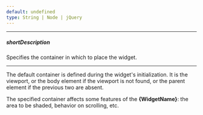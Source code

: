 ```yaml
---
default: undefined
type: String | Node | jQuery
---
```

---
##### shortDescription
Specifies the container in which to place the widget.

---
The default container is defined during the widget's initialization. It is the viewport, or the body element if the viewport is not found, or the parent element if the previous two are absent.

The specified container affects some features of the **{WidgetName}**: the area to be shaded, behavior on scrolling, etc.